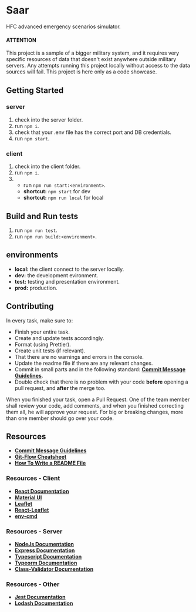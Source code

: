 # Saar

HFC advanced emergency scenarios simulator.

#### ATTENTION
This project is a sample of a bigger military system, and it requires very specific resources of data that doesn't exist anywhere outside military servers.
Any attempts running this project locally without access to the data sources will fail.
This project is here only as a code showcase.

## Getting Started

### server

1.  check into the server folder.
2.  run `npm i`.
3.  check that your .env file has the correct port and DB credentials.
4.  run `npm start`.

### client

1.  check into the client folder.
2.  run `npm i`.
3.  - run `npm run start:<environment>`.
    - **shortcut:** `npm start` for dev
    - **shortcut:** `npm run local` for local

## Build and Run tests

1.  run `npm run test`.
2.  run `npm run build:<environment>`.

## environments

- **local:** the client connect to the server locally.
- **dev:** the development evironment.
- **test:** testing and presentation environment.
- **prod:** production.

## Contributing

In every task, make sure to:

- Finish your entire task.
- Create and update tests accordingly.
- Format (using Prettier).
- Create unit tests (if relevant).
- That there are no warnings and errors in the console.
- Update the readme file if there are any relevant changes.
- Commit in small parts and in the following standard: **[Commit Message Guidelines](https://github.com/ubilabs/react-geosuggest/blob/master/CONVENTIONS.md)**.
- Double check that there is no problem with your code **before** opening a pull request, and **after** the merge too.

When you finished your task, open a Pull Request. One of the team member shall review your code, add comments, and when you finished correcting them all, he will approve your request.
For big or breaking changes, more than one member should go over your code.

## Resources

- **[Commit Message Guidelines](https://github.com/ubilabs/react-geosuggest/blob/master/CONVENTIONS.md)**
- **[Git-Flow Cheatsheet](https://danielkummer.github.io/git-flow-cheatsheet/)**
- **[How To Write a README File](https://www.freecodecamp.org/news/how-to-write-a-good-readme-file/)**

### Resources - Client

- **[React Documentation](https://reactjs.org/docs/getting-started.html)**
- **[Material UI](https://mui.com/)**
- **[Leaflet](https://leafletjs.com/)**
- **[React-Leaflet](https://react-leaflet.js.org/)**
- **[env-cmd](https://github.com/toddbluhm/env-cmd#readme)**

### Resources - Server

- **[NodeJs Documentation](https://nodejs.org/en/docs/)**
- **[Express Documentation](https://expressjs.com/)**
- **[Typescript Documentation](https://www.typescriptlang.org/)**
- **[Typeorm Documentation](https://typeorm.io/)**
- **[Class-Validator Documentation](https://github.com/typestack/class-validator)**

### Resources - Other

- **[Jest Documentation](https://jestjs.io/)**
- **[Lodash Documentation](https://lodash.com/)**
